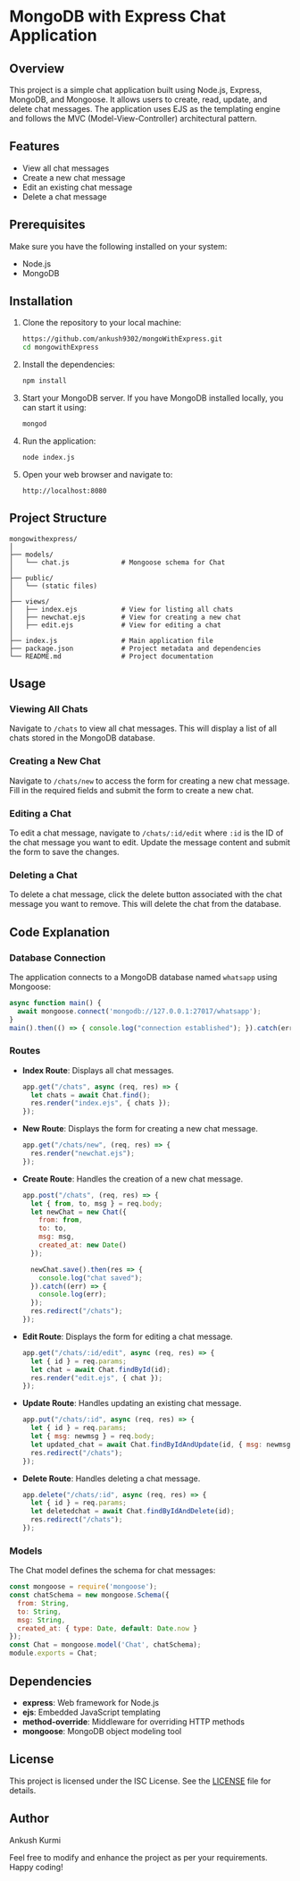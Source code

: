 # MongoDB with Express Chat Application

## Overview
This project is a simple chat application built using Node.js, Express, MongoDB, and Mongoose. It allows users to create, read, update, and delete chat messages. The application uses EJS as the templating engine and follows the MVC (Model-View-Controller) architectural pattern.

## Features
- View all chat messages
- Create a new chat message
- Edit an existing chat message
- Delete a chat message

## Prerequisites
Make sure you have the following installed on your system:
- Node.js
- MongoDB

## Installation
1. Clone the repository to your local machine:
   ```bash
   https://github.com/ankush9302/mongoWithExpress.git
   cd mongowithExpress
   ```

2. Install the dependencies:
   ```bash
   npm install
   ```

3. Start your MongoDB server. If you have MongoDB installed locally, you can start it using:
   ```bash
   mongod
   ```

4. Run the application:
   ```bash
   node index.js
   ```

5. Open your web browser and navigate to:
   ```
   http://localhost:8080
   ```

## Project Structure
```
mongowithexpress/
│
├── models/
│   └── chat.js             # Mongoose schema for Chat
│
├── public/
│   └── (static files)
│
├── views/
│   ├── index.ejs           # View for listing all chats
│   ├── newchat.ejs         # View for creating a new chat
│   ├── edit.ejs            # View for editing a chat
│
├── index.js                # Main application file
├── package.json            # Project metadata and dependencies
└── README.md               # Project documentation
```

## Usage

### Viewing All Chats
Navigate to `/chats` to view all chat messages. This will display a list of all chats stored in the MongoDB database.

### Creating a New Chat
Navigate to `/chats/new` to access the form for creating a new chat message. Fill in the required fields and submit the form to create a new chat.

### Editing a Chat
To edit a chat message, navigate to `/chats/:id/edit` where `:id` is the ID of the chat message you want to edit. Update the message content and submit the form to save the changes.

### Deleting a Chat
To delete a chat message, click the delete button associated with the chat message you want to remove. This will delete the chat from the database.

## Code Explanation

### Database Connection
The application connects to a MongoDB database named `whatsapp` using Mongoose:
```javascript
async function main() {
  await mongoose.connect('mongodb://127.0.0.1:27017/whatsapp');
}
main().then(() => { console.log("connection established"); }).catch(err => console.log(err));
```

### Routes
- **Index Route**: Displays all chat messages.
  ```javascript
  app.get("/chats", async (req, res) => {
    let chats = await Chat.find();
    res.render("index.ejs", { chats });
  });
  ```
- **New Route**: Displays the form for creating a new chat message.
  ```javascript
  app.get("/chats/new", (req, res) => {
    res.render("newchat.ejs");
  });
  ```
- **Create Route**: Handles the creation of a new chat message.
  ```javascript
  app.post("/chats", (req, res) => {
    let { from, to, msg } = req.body;
    let newChat = new Chat({
      from: from,
      to: to,
      msg: msg,
      created_at: new Date()
    });

    newChat.save().then(res => {
      console.log("chat saved");
    }).catch((err) => {
      console.log(err);
    });
    res.redirect("/chats");
  });
  ```
- **Edit Route**: Displays the form for editing a chat message.
  ```javascript
  app.get("/chats/:id/edit", async (req, res) => {
    let { id } = req.params;
    let chat = await Chat.findById(id);
    res.render("edit.ejs", { chat });
  });
  ```
- **Update Route**: Handles updating an existing chat message.
  ```javascript
  app.put("/chats/:id", async (req, res) => {
    let { id } = req.params;
    let { msg: newmsg } = req.body;
    let updated_chat = await Chat.findByIdAndUpdate(id, { msg: newmsg }, { runValidators: true, new: true });
    res.redirect("/chats");
  });
  ```
- **Delete Route**: Handles deleting a chat message.
  ```javascript
  app.delete("/chats/:id", async (req, res) => {
    let { id } = req.params;
    let deletedchat = await Chat.findByIdAndDelete(id);
    res.redirect("/chats");
  });
  ```

### Models
The Chat model defines the schema for chat messages:
```javascript
const mongoose = require('mongoose');
const chatSchema = new mongoose.Schema({
  from: String,
  to: String,
  msg: String,
  created_at: { type: Date, default: Date.now }
});
const Chat = mongoose.model('Chat', chatSchema);
module.exports = Chat;
```

## Dependencies
- **express**: Web framework for Node.js
- **ejs**: Embedded JavaScript templating
- **method-override**: Middleware for overriding HTTP methods
- **mongoose**: MongoDB object modeling tool

## License
This project is licensed under the ISC License. See the [LICENSE](LICENSE) file for details.

## Author
Ankush Kurmi

Feel free to modify and enhance the project as per your requirements. Happy coding!
